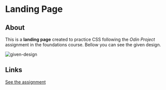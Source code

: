 # Landing Page

## About

This is a **landing page** created to practice CSS following the _Odin Project_ assignment in the foundations course. Bellow you can see the given design.

![given-design](~/repos/landing-page/images/01.png)

## Links

[See the assignment](https://www.theodinproject.com/lessons/790/project_submissions?page=1)